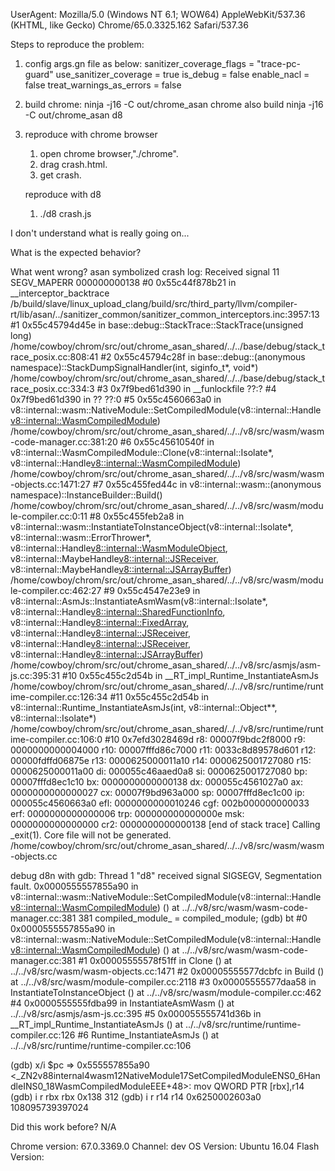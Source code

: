 UserAgent: Mozilla/5.0 (Windows NT 6.1; WOW64) AppleWebKit/537.36 (KHTML, like Gecko) Chrome/65.0.3325.162 Safari/537.36

Steps to reproduce the problem:
1. config args.gn file as below:
		sanitizer_coverage_flags = "trace-pc-guard"
		use_sanitizer_coverage = true
		is_debug = false
		enable_nacl = false
		treat_warnings_as_errors = false

2. build chrome:
	ninja -j16 -C out/chrome_asan chrome
	also build ninja -j16 -C out/chrome_asan d8

3. 
	reproduce with chrome browser
	1) open chrome browser,"./chrome".
	2) drag crash.html.
	3) get crash.

	reproduce with d8
	1) ./d8 crash.js

I don't understand what is really going on...

What is the expected behavior?

What went wrong?
asan symbolized crash log:
Received signal 11 SEGV_MAPERR 000000000138
    #0 0x55c44f878b21 in __interceptor_backtrace /b/build/slave/linux_upload_clang/build/src/third_party/llvm/compiler-rt/lib/asan/../sanitizer_common/sanitizer_common_interceptors.inc:3957:13
    #1 0x55c45794d45e in base::debug::StackTrace::StackTrace(unsigned long) /home/cowboy/chrom/src/out/chrome_asan_shared/../../base/debug/stack_trace_posix.cc:808:41
    #2 0x55c45794c28f in base::debug::(anonymous namespace)::StackDumpSignalHandler(int, siginfo_t*, void*) /home/cowboy/chrom/src/out/chrome_asan_shared/../../base/debug/stack_trace_posix.cc:334:3
    #3 0x7f9bed61d390 in __funlockfile ??:?
    #4 0x7f9bed61d390 in ?? ??:0
    #5 0x55c4560663a0 in v8::internal::wasm::NativeModule::SetCompiledModule(v8::internal::Handle<v8::internal::WasmCompiledModule>) /home/cowboy/chrom/src/out/chrome_asan_shared/../../v8/src/wasm/wasm-code-manager.cc:381:20
    #6 0x55c45610540f in v8::internal::WasmCompiledModule::Clone(v8::internal::Isolate*, v8::internal::Handle<v8::internal::WasmCompiledModule>) /home/cowboy/chrom/src/out/chrome_asan_shared/../../v8/src/wasm/wasm-objects.cc:1471:27
    #7 0x55c455fed44c in v8::internal::wasm::(anonymous namespace)::InstanceBuilder::Build() /home/cowboy/chrom/src/out/chrome_asan_shared/../../v8/src/wasm/module-compiler.cc:0:11
    #8 0x55c455feb2a8 in v8::internal::wasm::InstantiateToInstanceObject(v8::internal::Isolate*, v8::internal::wasm::ErrorThrower*, v8::internal::Handle<v8::internal::WasmModuleObject>, v8::internal::MaybeHandle<v8::internal::JSReceiver>, v8::internal::MaybeHandle<v8::internal::JSArrayBuffer>) /home/cowboy/chrom/src/out/chrome_asan_shared/../../v8/src/wasm/module-compiler.cc:462:27
    #9 0x55c4547e23e9 in v8::internal::AsmJs::InstantiateAsmWasm(v8::internal::Isolate*, v8::internal::Handle<v8::internal::SharedFunctionInfo>, v8::internal::Handle<v8::internal::FixedArray>, v8::internal::Handle<v8::internal::JSReceiver>, v8::internal::Handle<v8::internal::JSReceiver>, v8::internal::Handle<v8::internal::JSArrayBuffer>) /home/cowboy/chrom/src/out/chrome_asan_shared/../../v8/src/asmjs/asm-js.cc:395:31
    #10 0x55c455c2d54b in __RT_impl_Runtime_InstantiateAsmJs /home/cowboy/chrom/src/out/chrome_asan_shared/../../v8/src/runtime/runtime-compiler.cc:126:34
    #11 0x55c455c2d54b in v8::internal::Runtime_InstantiateAsmJs(int, v8::internal::Object**, v8::internal::Isolate*) /home/cowboy/chrom/src/out/chrome_asan_shared/../../v8/src/runtime/runtime-compiler.cc:106:0
#10 0x7efd3028469d <unknown>
  r8: 00007f9bdc2f8000  r9: 0000000000004000 r10: 00007fffd86c7000 r11: 0033c8d89578d601
 r12: 00000fdffd06875e r13: 0000625000011a10 r14: 0000625001727080 r15: 0000625000011a00
  di: 000055c46aaed0a8  si: 0000625001727080  bp: 00007fffd8ec1c10  bx: 0000000000000138
  dx: 000055c4561027a0  ax: 0000000000000027  cx: 00007f9bd963a000  sp: 00007fffd8ec1c00
  ip: 000055c4560663a0 efl: 0000000000010246 cgf: 002b000000000033 erf: 0000000000000006
 trp: 000000000000000e msk: 0000000000000000 cr2: 0000000000000138
[end of stack trace]
Calling _exit(1). Core file will not be generated.
/home/cowboy/chrom/src/out/chrome_asan_shared/../../v8/src/wasm/wasm-objects.cc

debug d8n with gdb:
Thread 1 "d8" received signal SIGSEGV, Segmentation fault.
0x0000555557855a90 in v8::internal::wasm::NativeModule::SetCompiledModule(v8::internal::Handle<v8::internal::WasmCompiledModule>) () at ../../v8/src/wasm/wasm-code-manager.cc:381
381	  compiled_module_ = compiled_module;
(gdb) bt
#0  0x0000555557855a90 in v8::internal::wasm::NativeModule::SetCompiledModule(v8::internal::Handle<v8::internal::WasmCompiledModule>) () at ../../v8/src/wasm/wasm-code-manager.cc:381
#1  0x00005555578f51ff in Clone () at ../../v8/src/wasm/wasm-objects.cc:1471
#2  0x00005555577dcbfc in Build () at ../../v8/src/wasm/module-compiler.cc:2118
#3  0x00005555577daa58 in InstantiateToInstanceObject () at ../../v8/src/wasm/module-compiler.cc:462
#4  0x0000555555fdba99 in InstantiateAsmWasm () at ../../v8/src/asmjs/asm-js.cc:395
#5  0x000055555741d36b in __RT_impl_Runtime_InstantiateAsmJs () at ../../v8/src/runtime/runtime-compiler.cc:126
#6  Runtime_InstantiateAsmJs () at ../../v8/src/runtime/runtime-compiler.cc:106

(gdb) x/i $pc
=> 0x555557855a90 <_ZN2v88internal4wasm12NativeModule17SetCompiledModuleENS0_6HandleINS0_18WasmCompiledModuleEEE+48>:	mov    QWORD PTR [rbx],r14
(gdb) i r rbx
rbx            0x138	312
(gdb) i r r14
r14            0x6250002603a0	108095739397024

Did this work before? N/A 

Chrome version: 67.0.3369.0   Channel: dev
OS Version: Ubuntu 16.04
Flash Version: